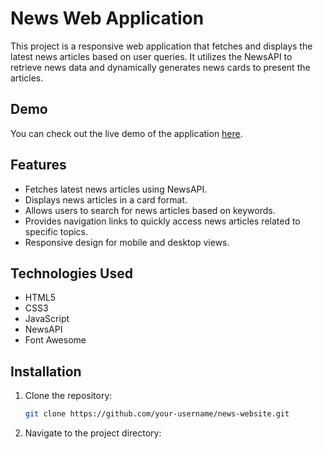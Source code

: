# News Web Application

This project is a responsive web application that fetches and displays the latest news articles based on user queries. It utilizes the NewsAPI to retrieve news data and dynamically generates news cards to present the articles.

## Demo

You can check out the live demo of the application [here](#).

## Features

- Fetches latest news articles using NewsAPI.
- Displays news articles in a card format.
- Allows users to search for news articles based on keywords.
- Provides navigation links to quickly access news articles related to specific topics.
- Responsive design for mobile and desktop views.

## Technologies Used

- HTML5
- CSS3
- JavaScript
- NewsAPI
- Font Awesome

## Installation

1. Clone the repository:

   ```bash
   git clone https://github.com/your-username/news-website.git
   ```
2. Navigate to the project directory:
   
